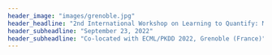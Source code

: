 ```yaml
---
header_image: "images/grenoble.jpg"
header_headline: "2nd International Workshop on Learning to Quantify: Methods and Applications (LQ 2022)" 
header_subheadline: "September 23, 2022" 
header_subheadline: "Co-located with ECML/PKDD 2022, Grenoble (France)" 
---
```


